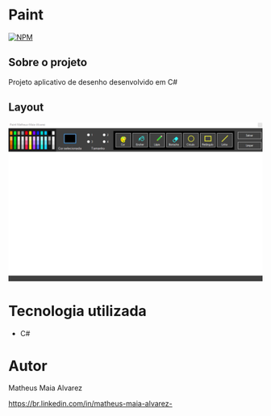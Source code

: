 # Paint

[![NPM](https://img.shields.io/npm/l/react)](https://github.com/MatheusAlvarez/Paint/blob/main/LICENSE) 

## Sobre o projeto

Projeto aplicativo de desenho desenvolvido em C#

## Layout 
![W](https://github.com/MatheusAlvarez/Paint/blob/main/_assets/paint.png)


# Tecnologia utilizada
- C#

# Autor

Matheus Maia Alvarez

https://br.linkedin.com/in/matheus-maia-alvarez-
